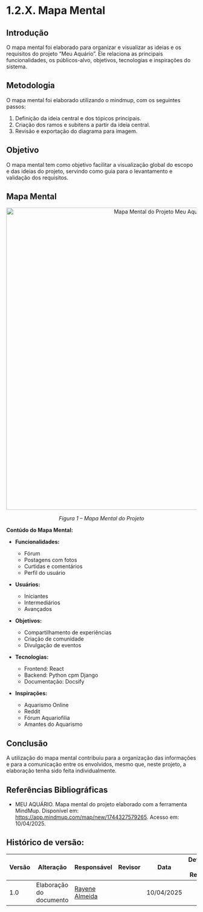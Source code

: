 # 1.2.X. Mapa Mental

## Introdução  
O mapa mental foi elaborado para organizar e visualizar as ideias e os requisitos do projeto “Meu Aquário”. Ele relaciona as principais funcionalidades, os públicos-alvo, objetivos, tecnologias e inspirações do sistema.

## Metodologia  
O mapa mental foi elaborado utilizando o mindmup, com os seguintes passos:
1. Definição da ideia central e dos tópicos principais.
2. Criação dos ramos e subitens a partir da ideia central.
3. Revisão e exportação do diagrama para imagem.


## Objetivo  
O mapa mental tem como objetivo facilitar a visualização global do escopo e das ideias do projeto, servindo como guia para o levantamento e validação dos requisitos.

## Mapa Mental  
<p align="center">
  <img src="Base/assets/mapaMental.png" width="800px" alt="Mapa Mental do Projeto Meu Aquário">
</p>
<p align="center"><em>Figura 1 – Mapa Mental do Projeto</em></p>

**Contúdo do Mapa Mental:**
+ **Funcionalidades:**
    - Fórum
    - Postagens com fotos
    - Curtidas e comentários
    - Perfil do usuário

+ **Usuários:**
    - Iniciantes
    - Intermediários
    - Avançados

+ **Objetivos:**
    - Compartilhamento de experiências
    - Criação de comunidade
    - Divulgação de eventos

+ **Tecnologias:**
    - Frontend: React
    - Backend: Python cpm Django
    - Documentação: Docsify

+ **Inspirações:**
    - Aquarismo Online
    - Reddit
    - Fórum Aquariofilia
    - Amantes do Aquarismo


## Conclusão  
A utilização do mapa mental contribuiu para a organização das informações e para a comunicação entre os envolvidos, mesmo que, neste projeto, a elaboração tenha sido feita individualmente.

## Referências Bibliográficas  
- MEU AQUÁRIO. Mapa mental do projeto elaborado com a ferramenta MindMup. Disponível em: <https://app.mindmup.com/map/new/1744327579265>. Acesso em: 10/04/2025.

## Histórico de versão:

| Versão | Alteração  | Responsável | Revisor | Data | Detalhes da Revisão|
| - | -  | -  | - | - | - |
| 1.0 | Elaboração do documento | [Rayene Almeida](https://github.com/rayenealmeida)| |10/04/2025 | |